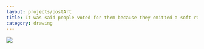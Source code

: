 ```yaml
---
layout: projects/postArt
title: It was said people voted for them because they emitted a soft radioactive glow.
category: drawing
---
```

<img src="../../img/drawings/swamp.jpg">
